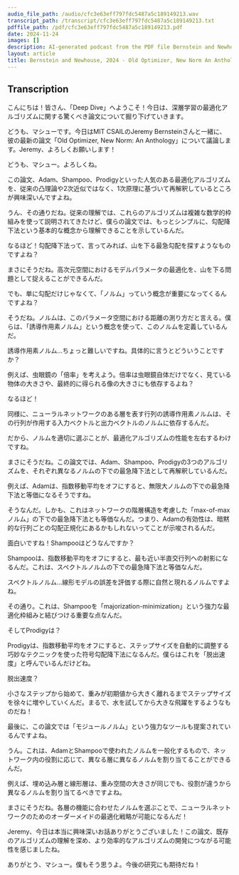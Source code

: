```yaml
---
audio_file_path: /audio/cfc3e63eff797fdc5487a5c189149213.wav
transcript_path: /transcript/cfc3e63eff797fdc5487a5c189149213.txt
pdffile_path: /pdf/cfc3e63eff797fdc5487a5c189149213.pdf
date: 2024-11-24
images: []
description: AI-generated podcast from the PDF file Bernstein and Newhouse, 2024 - Old Optimizer, New Norm An Anthology_JP / cfc3e63eff797fdc5487a5c189149213
layout: article
title: Bernstein and Newhouse, 2024 - Old Optimizer, New Norm An Anthology_JP
---
```


## Transcription
こんにちは！皆さん、「Deep Dive」へようこそ！今日は、深層学習の最適化アルゴリズムに関する驚くべき論文について掘り下げていきます。

どうも、マシューです。今日はMIT CSAILのJeremy Bernsteinさんと一緒に、彼の最新の論文「Old Optimizer, New Norm: An Anthology」について議論します。Jeremy、よろしくお願いします！

どうも、マシュー。よろしくね。

この論文、Adam、Shampoo、Prodigyといった人気のある最適化アルゴリズムを、従来の凸理論や2次近似ではなく、1次原理に基づいて再解釈しているところが興味深いんですよね。

うん、その通りだね。従来の理解では、これらのアルゴリズムは複雑な数学的枠組みを使って説明されてきたけど、僕らの論文では、もっとシンプルに、勾配降下法という基本的な概念から理解できることを示しているんだ。

なるほど！勾配降下法って、言ってみれば、山を下る最急勾配を探すようなものですよね？

まさにそうだね。高次元空間におけるモデルパラメータの最適化を、山を下る問題として捉えることができるんだ。

でも、単に勾配だけじゃなくて、「ノルム」っていう概念が重要になってくるんですよね？

そうだね。ノルムは、このパラメータ空間における距離の測り方だと言える。僕らは、「誘導作用素ノルム」という概念を使って、このノルムを定義しているんだ。

誘導作用素ノルム…ちょっと難しいですね。具体的に言うとどういうことですか？

例えば、虫眼鏡の「倍率」を考えよう。倍率は虫眼鏡自体だけでなく、見ている物体の大きさや、最終的に得られる像の大きさにも依存するよね？

なるほど！

同様に、ニューラルネットワークのある層を表す行列の誘導作用素ノルムは、その行列が作用する入力ベクトルと出力ベクトルのノルムに依存するんだ。

だから、ノルムを適切に選ぶことが、最適化アルゴリズムの性能を左右するわけですね。

まさにそうだね。この論文では、Adam、Shampoo、Prodigyの3つのアルゴリズムを、それぞれ異なるノルムの下での最急降下法として再解釈しているんだ。

例えば、Adamは、指数移動平均をオフにすると、無限大ノルムの下での最急降下法と等価になるそうですね。

そうなんだ。しかも、これはネットワークの階層構造を考慮した「max-of-maxノルム」の下での最急降下法とも等価なんだ。つまり、Adamの有効性は、暗黙的な行列ごとの勾配正規化にあるかもしれないってことが示唆されるんだ。

面白いですね！Shampooはどうなんですか？

Shampooは、指数移動平均をオフにすると、最も近い半直交行列への射影になるんだ。これは、スペクトルノルムの下での最急降下法と等価なんだ。

スペクトルノルム…線形モデルの誤差を評価する際に自然と現れるノルムですよね。

その通り。これは、Shampooを「majorization-minimization」という強力な最適化枠組みと結びつける重要な点なんだ。

そしてProdigyは？

Prodigyは、指数移動平均をオフにすると、ステップサイズを自動的に調整する巧妙なテクニックを使った符号勾配降下法になるんだ。僕らはこれを「脱出速度」と呼んでいるんだけどね。

脱出速度？

小さなステップから始めて、重みが初期値から大きく離れるまでステップサイズを徐々に増やしていくんだ。まるで、水を試してから大きな飛躍をするようなものだね！

最後に、この論文では「モジュールノルム」という強力なツールも提案されているんですよね。

うん。これは、AdamとShampooで使われたノルムを一般化するもので、ネットワーク内の役割に応じて、異なる層に異なるノルムを割り当てることができるんだ。

例えば、埋め込み層と線形層は、重み空間の大きさが同じでも、役割が違うから異なるノルムを割り当てるべきですよね。

まさにそうだね。各層の機能に合わせたノルムを選ぶことで、ニューラルネットワークのためのオーダーメイドの最適化戦略が可能になるんだ！

Jeremy、今日は本当に興味深いお話ありがとうございました！この論文、既存のアルゴリズムの理解を深め、より効率的なアルゴリズムの開発につながる可能性を感じましたね。

ありがとう、マシュー。僕もそう思うよ。今後の研究にも期待だね！






